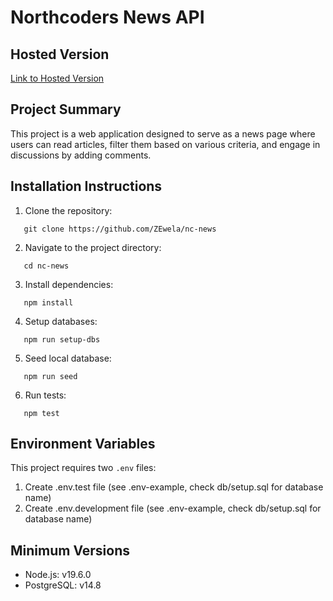 # Northcoders News API

## Hosted Version

[Link to Hosted Version](https://nc-news-kpcd.onrender.com/api)

## Project Summary

This project is a web application designed to serve as a news page where users can read articles, filter them based on various criteria, and engage in discussions by adding comments.

## Installation Instructions

1. Clone the repository:

```
   git clone https://github.com/ZEwela/nc-news
```

2. Navigate to the project directory:

```
   cd nc-news
```

3. Install dependencies:

```
   npm install
```

4. Setup databases:

```
   npm run setup-dbs
```

5. Seed local database:

```
   npm run seed
```

6. Run tests:

```
   npm test
```

## Environment Variables

This project requires two `.env` files:

1. Create .env.test file (see .env-example, check db/setup.sql for database name)
2. Create .env.development file (see .env-example, check db/setup.sql for database name)

## Minimum Versions

- Node.js: v19.6.0
- PostgreSQL: v14.8
